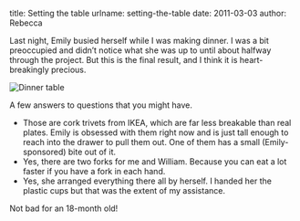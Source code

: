 title: Setting the table
urlname: setting-the-table
date: 2011-03-03
author: Rebecca

Last night, Emily busied herself while I was making dinner. I was a bit
preoccupied and didn&#x02bc;t notice what she was up to until about halfway
through the project. But this is the final result, and I think it is
heart-breakingly precious.

<img src="{static}/images/2011-03-02-table.jpg" alt="Dinner table" class="img-fluid rounded">

A few answers to questions that you might have.

*   Those are cork trivets from IKEA, which are far less breakable than real
    plates. Emily is obsessed with them right now and is just tall enough to
    reach into the drawer to pull them out. One of them has a small
    (Emily-sponsored) bite out of it.
*   Yes, there are two forks for me and William. Because you can eat a lot
    faster if you have a fork in each hand.
*   Yes, she arranged everything there all by herself. I handed her the plastic
    cups but that was the extent of my assistance.

Not bad for an 18-month old!
